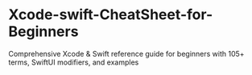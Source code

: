 # Xcode-swift-CheatSheet-for-Beginners
Comprehensive Xcode &amp; Swift reference guide for beginners with 105+ terms, SwiftUI modifiers, and examples

